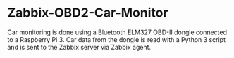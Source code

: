 # Zabbix-OBD2-Car-Monitor
Car monitoring is done using a Bluetooth ELM327 OBD-II dongle connected to a Raspberry Pi 3. Car data from the dongle is read with a Python 3 script and is sent to the Zabbix server via Zabbix agent.
